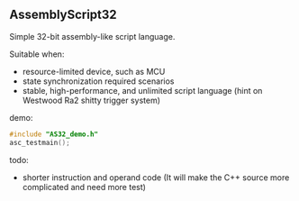 ## AssemblyScript32

Simple 32-bit assembly-like script language.

Suitable when:
- resource-limited device, such as MCU
- state synchronization required scenarios
- stable, high-performance, and unlimited script language (hint on Westwood Ra2 shitty trigger system)

demo:
```C++
#include "AS32_demo.h"
asc_testmain();
```

todo:
- shorter instruction and operand code (It will make the C++ source more complicated and need more test)
